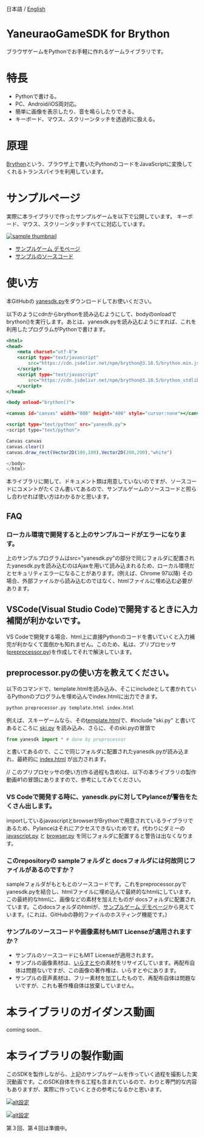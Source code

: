 日本語 / [English](readme-en.md)

# YaneuraoGameSDK for Brython

ブラウザゲームをPythonでお手軽に作れるゲームライブラリです。

# 特長

- Pythonで書ける。
- PC、Android/iOS両対応。
- 簡単に画像を表示したり、音を鳴らしたりできる。
- キーボード、マウス、スクリーンタッチを透過的に扱える。

# 原理

[Brython](https://brython.info/)という、ブラウザ上で書いたPythonのコードをJavaScriptに変換してくれるトランスパイラを利用しています。

# サンプルページ

実際に本ライブラリで作ったサンプルゲームを以下で公開しています。
キーボード、マウス、スクリーンタッチすべてに対応しています。

[![sample thumbnail](https://yaneurao.github.io/yanesdk-for-brython/gif/sample-thumb.png)](https://yaneurao.github.io/yanesdk-for-brython/)

- [サンプルゲーム デモページ](https://yaneurao.github.io/yanesdk-for-brython/)
- [サンプルのソースコード](https://github.com/yaneurao/yanesdk-for-brython/blob/main/sample)

# 使い方

本GitHubの [yanesdk.py](https://github.com/yaneurao/yanesdk-for-brython/blob/main/yanesdk/yanesdk.py)をダウンロードしてお使いください。

以下のようにcdnからbrythonを読み込むようにして、bodyのonloadでbrython()を実行します。あとは、yanesdk.pyを読み込むようにすれば、これを利用したプログラムがPythonで書けます。

```sample.html
<html>
<head>
    <meta charset="utf-8">
    <script type="text/javascript"
        src="https://cdn.jsdelivr.net/npm/brython@3.10.5/brython.min.js">
    </script>
    <script type="text/javascript"
        src="https://cdn.jsdelivr.net/npm/brython@3.10.5/brython_stdlib.js">
    </script>
</head>

<body onload="brython()">

<canvas id="canvas" width="800" height="400" style="cursor:none"></canvas>

<script type="text/python" src="yanesdk.py">
<script type="text/python">

Canvas canvas
canvas.clear()
canvas.draw_rect(Vector2D(100,100),Vector2D(200,200),"white")

</body>
</html>
```

本ライブラリに関して、ドキュメント類は用意していないのですが、ソースコードにコメントがたくさん書いてあるので、サンプルゲームのソースコードと照らし合わせれば使い方はわかるかと思います。

## FAQ

### ローカル環境で開発すると上のサンプルコードがエラーになります。

上のサンプルプログラムはsrc="yanesdk.py"の部分で同じフォルダに配置されたyanesdk.pyを読み込むのはAjaxを用いて読み込まれるため、ローカル環境だとセキュリティエラーになることがあります。(例えば、Chrome 97以降) その場合、外部ファイルから読み込むのではなく、htmlファイルに埋め込む必要があります。

## VSCode(Visual Studio Code)で開発するときに入力補間が利かないです。

VS Codeで開発する場合、html上に直接Pythonのコードを書いていくと入力補完が利かなくて面倒かも知れません。このため、私は、プリプロセッサ([preprocessor.py](https://github.com/yaneurao/yanesdk-for-brython/blob/main/yanesdk/preprocessor.py))を作成してそれで解決しています。

## preprocessor.pyの使い方を教えてください。

以下のコマンドで、template.htmlを読み込み、そこにincludeとして書かれているPythonのプログラムを埋め込んでindex.htmlに出力できます。

```a.bat
python preprocessor.py template.html index.html
```

例えば、スキーゲームなら、その[template.html](https://github.com/yaneurao/yanesdk-for-brython/blob/main/sample/ski/template.html)で、#include "ski.py" と書いてあるところに [ski.py](https://github.com/yaneurao/yanesdk-for-brython/blob/main/sample/ski/ski.py) を読み込み、さらに、そのski.pyの冒頭で

```python
from yanesdk import * # done by preprocessor
```
と書いてあるので、ここで同じフォルダに配置されたyanesdk.pyが読み込まれ、最終的に [index.html](https://github.com/yaneurao/yanesdk-for-brython/tree/main/docs/ski/index.html) が出力されます。

// このプリプロセッサの使い方(作る過程も含め)は、以下の本ライブラリの製作動画#1の冒頭にありますので、参考にしてみてください。

### VS Codeで開発する時に、yanesdk.pyに対してPylanceが警告をたくさん出します。

importしているjavascriptとbrowserがBrythonで用意されているライブラリであるため、Pylanceはそれにアクセスできないためです。代わりにダミーの[javascript.py](https://github.com/yaneurao/yanesdk-for-brython/blob/main/yanesdk/javascript.py) と [browser.py](https://github.com/yaneurao/yanesdk-for-brython/blob/main/yanesdk/browser.py) を同じフォルダに配置すると警告は出なくなります。

### このrepositoryの sampleフォルダと docsフォルダには何故同じファイルがあるのですか？

sampleフォルダがもともとのソースコードです。これをpreprocessor.pyでyanesdk.pyを結合し、htmlファイルに埋め込んで最終的なhtmlにしています。この最終的なhtmlに、画像などの素材を加えたものが docsフォルダに配置されています。このdocsフォルダのhtmlが、[サンプルゲーム デモページ](https://yaneurao.github.io/yanesdk-for-brython/)から見えています。(これは、GitHubの静的ファイルのホスティング機能です。)

### サンプルのソースコードや画像素材もMIT Licenseが適用されますか？

- サンプルのソースコードにもMIT Licenseが適用されます。
- サンプルの画像素材は、[いらすとや](https://www.irasutoya.com/)の素材をリサイズしています。再配布自体は問題ないですが、この画像の著作権は、いらすとやにあります。
- サンプルの音声素材は、フリー素材を加工したもので、再配布自体は問題ないですが、これも著作権自体は放棄していません。

# 本ライブラリのガイダンス動画

coming soon..

# 本ライブラリの製作動画

このSDKを製作しながら、上記のサンプルゲームを作っていく過程を撮影した実況動画です。このSDK自体を作る工程も含まれているので、わりと専門的な内容もありますが、実際に作っていくときの参考になるかと思います。

[![alt設定](http://img.youtube.com/vi/CVWYS_9ZtfM/mqdefault.jpg)](https://www.youtube.com/watch?v=CVWYS_9ZtfM)

[![alt設定](http://img.youtube.com/vi/TviN9fnl89o/mqdefault.jpg)](https://www.youtube.com/watch?v=TviN9fnl89o)

第３回、第４回は準備中。
